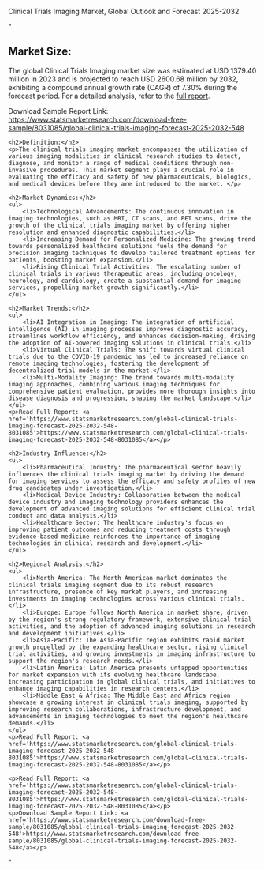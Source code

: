 Clinical Trials Imaging Market, Global Outlook and Forecast 2025-2032

"<html>
    <h2>Market Size:</h2>
    <p>The global Clinical Trials Imaging market size was estimated at USD 1379.40 million in 2023 and is projected to reach USD 2600.68 million by 2032, exhibiting a compound annual growth rate (CAGR) of 7.30% during the forecast period. For a detailed analysis, refer to the <a href='https://www.statsmarketresearch.com/global-clinical-trials-imaging-forecast-2025-2032-548-8031085'> full report</a>. </p>
    <p>Download Sample Report Link: <a href='https://www.statsmarketresearch.com/download-free-sample/8031085/global-clinical-trials-imaging-forecast-2025-2032-548'>https://www.statsmarketresearch.com/download-free-sample/8031085/global-clinical-trials-imaging-forecast-2025-2032-548</a> </p>

    <h2>Definition:</h2>
    <p>The clinical trials imaging market encompasses the utilization of various imaging modalities in clinical research studies to detect, diagnose, and monitor a range of medical conditions through non-invasive procedures. This market segment plays a crucial role in evaluating the efficacy and safety of new pharmaceuticals, biologics, and medical devices before they are introduced to the market. </p>

    <h2>Market Dynamics:</h2>
    <ul>
        <li>Technological Advancements: The continuous innovation in imaging technologies, such as MRI, CT scans, and PET scans, drive the growth of the clinical trials imaging market by offering higher resolution and enhanced diagnostic capabilities.</li>
        <li>Increasing Demand for Personalized Medicine: The growing trend towards personalized healthcare solutions fuels the demand for precision imaging techniques to develop tailored treatment options for patients, boosting market expansion.</li>
        <li>Rising Clinical Trial Activities: The escalating number of clinical trials in various therapeutic areas, including oncology, neurology, and cardiology, create a substantial demand for imaging services, propelling market growth significantly.</li>
    </ul>

    <h2>Market Trends:</h2>
    <ul>
        <li>AI Integration in Imaging: The integration of artificial intelligence (AI) in imaging processes improves diagnostic accuracy, streamlines workflow efficiency, and enhances decision-making, driving the adoption of AI-powered imaging solutions in clinical trials.</li>
        <li>Virtual Clinical Trials: The shift towards virtual clinical trials due to the COVID-19 pandemic has led to increased reliance on remote imaging technologies, fostering the development of decentralized trial models in the market.</li>
        <li>Multi-Modality Imaging: The trend towards multi-modality imaging approaches, combining various imaging techniques for comprehensive patient evaluation, provides more thorough insights into disease diagnosis and progression, shaping the market landscape.</li>
    </ul>
    <p>Read Full Report: <a href='https://www.statsmarketresearch.com/global-clinical-trials-imaging-forecast-2025-2032-548-8031085'>https://www.statsmarketresearch.com/global-clinical-trials-imaging-forecast-2025-2032-548-8031085</a></p>

    <h2>Industry Influence:</h2>
    <ul>
        <li>Pharmaceutical Industry: The pharmaceutical sector heavily influences the clinical trials imaging market by driving the demand for imaging services to assess the efficacy and safety profiles of new drug candidates under investigation.</li>
        <li>Medical Device Industry: Collaboration between the medical device industry and imaging technology providers enhances the development of advanced imaging solutions for efficient clinical trial conduct and data analysis.</li>
        <li>Healthcare Sector: The healthcare industry's focus on improving patient outcomes and reducing treatment costs through evidence-based medicine reinforces the importance of imaging technologies in clinical research and development.</li>
    </ul>

    <h2>Regional Analysis:</h2>
    <ul>
        <li>North America: The North American market dominates the clinical trials imaging segment due to its robust research infrastructure, presence of key market players, and increasing investments in imaging technologies across various clinical trials.</li>
        <li>Europe: Europe follows North America in market share, driven by the region's strong regulatory framework, extensive clinical trial activities, and the adoption of advanced imaging solutions in research and development initiatives.</li>
        <li>Asia-Pacific: The Asia-Pacific region exhibits rapid market growth propelled by the expanding healthcare sector, rising clinical trial activities, and growing investments in imaging infrastructure to support the region's research needs.</li>
        <li>Latin America: Latin America presents untapped opportunities for market expansion with its evolving healthcare landscape, increasing participation in global clinical trials, and initiatives to enhance imaging capabilities in research centers.</li>
        <li>Middle East & Africa: The Middle East and Africa region showcase a growing interest in clinical trials imaging, supported by improving research collaborations, infrastructure development, and advancements in imaging technologies to meet the region's healthcare demands.</li>
    </ul>
    <p>Read Full Report: <a href='https://www.statsmarketresearch.com/global-clinical-trials-imaging-forecast-2025-2032-548-8031085'>https://www.statsmarketresearch.com/global-clinical-trials-imaging-forecast-2025-2032-548-8031085</a></p>

    <p>Read Full Report: <a href='https://www.statsmarketresearch.com/global-clinical-trials-imaging-forecast-2025-2032-548-8031085'>https://www.statsmarketresearch.com/global-clinical-trials-imaging-forecast-2025-2032-548-8031085</a></p>
    <p>Download Sample Report Link: <a href='https://www.statsmarketresearch.com/download-free-sample/8031085/global-clinical-trials-imaging-forecast-2025-2032-548'>https://www.statsmarketresearch.com/download-free-sample/8031085/global-clinical-trials-imaging-forecast-2025-2032-548</a></p>
</html>"

